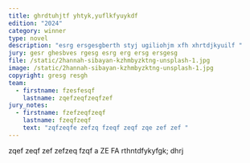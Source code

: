 ```yaml
---
title: ghrdtuhjtf yhtyk,yuflkfyuykdf
edition: "2024"
category: winner
type: novel
description: "esrg ersgesgberth styj ugiliohjm xfh xhrtdjkyuilf "
jury: gesr ghesbves rgesg esrg erg ersg ersgesg
file: /static/2hannah-sibayan-kzhmbyzktng-unsplash-1.jpg
image: /static/2hannah-sibayan-kzhmbyzktng-unsplash-1.jpg
copyright: gresg resgh
team:
  - firstname: fzesfesqf
    lastname: zqefzeqfzeqfzef
jury_notes:
  - firstname: fzefzeqfzeqf
    lastname: fzeqfzeqf
    text: "zqfzeqfe zefzq fzeqf zeqf zqe zef zef "
---
```

zqef zeqf zef zefzeq fzqf a ZE FA rthntdfykyfgk; dhrj
